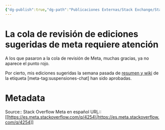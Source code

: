 ```yaml
---
{"dg-publish":true,"dg-path":"Publicaciones Externas/Stack Exchange/Stack Overflow en español/Stack Overflow en español Meta/es.meta.stackoverflow.com-4254.md","permalink":"/publicaciones-externas/stack-exchange/stack-overflow-en-espanol/stack-overflow-en-espanol-meta/es-meta-stackoverflow-com-4254/","title":"La cola de revisión de ediciones sugeridas de meta requiere atención","hide":true,"noteIcon":"\"0\"","created":"2024-04-03T12:49:10.595-06:00","updated":"2024-04-05T16:44:04.217-06:00"}
---
```


# La cola de revisión de ediciones sugeridas de meta requiere atención

A los que pasaron a la cola de revisión de Meta, muchas gracias, ya no aparece el punto rojo.

Por cierto, mis ediciones sugeridas la semana pasada de [resumen y wiki][1] de la etiqueta [meta-tag:suspensiones-chat] han sido aprobadas.


  [1]: https://es.meta.stackoverflow.com/tags/suspensiones-chat/info

# Metadata
Source:: Stack Overflow Meta en español
URL:: [[https://es.meta.stackoverflow.com/q/4254\|https://es.meta.stackoverflow.com/q/4254]]

